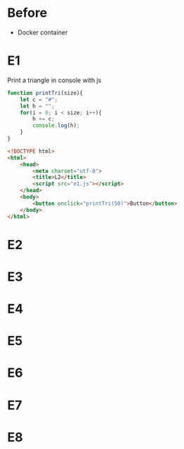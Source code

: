 # Before

- Docker container

# E1

Print a triangle in console with js
```js
function printTri(size){
    let c = "#";
    let h = "";
    for(i = 0; i < size; i++){
        h += c; 
        console.log(h);
    }
}
```
```html
<!DOCTYPE html>
<html>
    <head>
        <meta charset="utf-8">
        <title>L2</title>
        <script src="e1.js"></script>
    </head>
    <body>
        <button onclick="printTri(50)">Button</button>
    </body>
</html>
```

# E2


# E3


# E4


# E5


# E6


# E7


# E8
